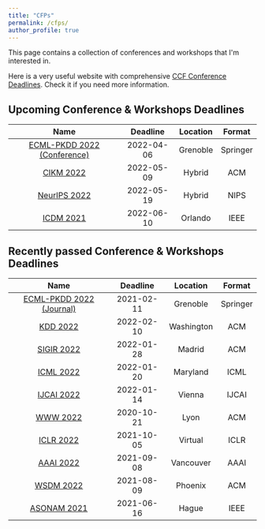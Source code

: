 ```yaml
---
title: "CFPs"
permalink: /cfps/
author_profile: true
---
```


This page contains a collection of conferences and workshops that I'm interested in. 

Here is a very useful website with comprehensive [CCF Conference Deadlines](https://ccfddl.github.io/). Check it if you need more information.

## Upcoming Conference & Workshops Deadlines

|                           Name                            |  Deadline  | Location | Format 	|
|:---------------------------------------------------------:|:----------:|:--------:| :------:  |
| [ECML-PKDD 2022 (Conference)](https://2022.ecmlpkdd.org/) | 2022-04-06 | Grenoble | Springer	|
|          [CIKM 2022](https://www.cikm2022.org/)           | 2022-05-09 |  Hybrid  | ACM    	|
|     [NeurIPS 2022](https://nips.cc/Conferences/2022/)     | 2022-05-19 |  Hybrid  | NIPS   	|
|    [ICDM 2021](https://icdm22.cse.usf.edu/index.html)     | 2022-06-10 | Orlando  | IEEE   	|

## Recently passed Conference & Workshops Deadlines

|                          Name                           | Deadline   |  Location  | Format |
|:-------------------------------------------------------:| :--------: |:----------:|:------:|
| [ECML-PKDD 2022 (Journal)](https://2022.ecmlpkdd.org/)  | 2021-02-11 |  Grenoble  |Springer|
|           [KDD 2022](https://kdd.org/kdd2022)           | 2022-02-10 | Washington |  ACM   |
|       [SIGIR 2022](https://sigir.org/sigir2022/)        | 2022-01-28 |   Madrid   |  ACM   |
|      [ICML 2022](https://icml.cc/Conferences/2022)      | 2022-01-20 |  Maryland  |  ICML  |
|           [IJCAI 2022](https://ijcai-22.org/)           | 2022-01-14 |   Vienna   | IJCAI  |
|       [WWW 2022](https://www2022.thewebconf.org/)       | 2020-10-21 |    Lyon    |  ACM   |
|      [ICLR 2022](https://iclr.cc/Conferences/2022)      | 2021-10-05 |  Virtual   |  ICLR  |
|   [AAAI 2022](https://aaai.org/Conferences/AAAI-22/)    | 2021-09-08 | Vancouver  |  AAAI  |
|    [WSDM 2022](http://www.wsdm-conference.org/2022/)    | 2021-08-09 |  Phoenix   |  ACM   |
|   [ASONAM 2021](http://asonam.cpsc.ucalgary.ca/2021/)   | 2021-06-16 |   Hague    |  IEEE  |
